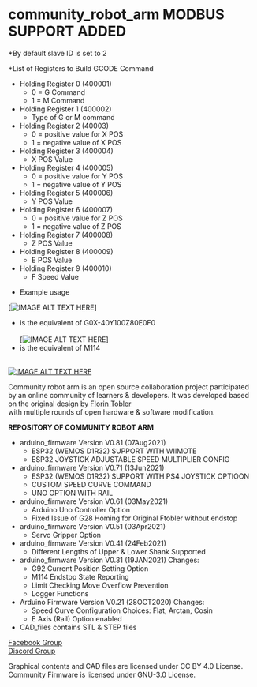 # community_robot_arm MODBUS SUPPORT ADDED

*By default slave ID is set to 2

*List of Registers to Build GCODE Command
  - Holding Register 0 (400001)
    - 0 = G Command
    - 1 = M Command
  - Holding Register 1 (400002)
    - Type of G or M command
  - Holding Register 2 (40003)
    - 0 = positive value for X POS
    - 1 = negative value of X POS
  - Holding Register 3 (400004)
    - X POS Value
  - Holding Register 4 (400005)
    - 0 = positive value for Y POS
    - 1 = negative value of Y POS
  - Holding Register 5 (400006)
    - Y POS Value
  - Holding Register 6 (400007)
    - 0 = positive value for Z POS
    - 1 = negative value of Z POS
  - Holding Register 7 (400008)
    - Z POS Value
  - Holding Register 8 (400009)
    - E POS Value
  - Holding Register 9 (400010)
    - F Speed Value

* Example usage 

[![IMAGE ALT TEXT HERE](https://imgur.com/KoffLor.jpg)]
  - is the equivalent of G0X-40Y100Z80E0F0<br/><br/>
  [![IMAGE ALT TEXT HERE](https://imgur.com/yi6Lf6R.jpg)]
  - is the equivalent of M114<br/><br/>


[![IMAGE ALT TEXT HERE](https://img.youtube.com/vi/yh1NoQ2Z36A/0.jpg)](https://www.youtube.com/watch?v=yh1NoQ2Z36A)

Community robot arm is an open source collaboration project participated by an online community of learners & developers. It was developed based on the original design by [Florin Tobler](https://www.thingiverse.com/1718984)<br/> with multiple rounds of open hardware & software modification.

**REPOSITORY OF COMMUNITY ROBOT ARM**
* arduino_firmware Version V0.81 (07Aug2021)
  - ESP32 (WEMOS D1R32) SUPPORT WITH WIIMOTE
  - ESP32 JOYSTICK ADJUSTABLE SPEED MULTIPLIER CONFIG
* arduino_firmware Version V0.71 (13Jun2021)
  - ESP32 (WEMOS D1R32) SUPPORT WITH PS4 JOYSTICK OPTIOON
  - CUSTOM SPEED CURVE COMMAND
  - UNO OPTION WITH RAIL
* arduino_firmware Version V0.61 (03May2021)
  - Arduino Uno Controller Option
  - Fixed Issue of G28 Homing for Original Ftobler without endstop
* arduino_firmware Version V0.51 (03Apr2021)
  - Servo Gripper Option
* arduino_firmware Version V0.41 (24Feb2021)
  - Different Lengths of Upper & Lower Shank Supported
* arduino_firmware Version V0.31 (19JAN2021)
  Changes:
  - G92 Current Position Setting Option
  - M114 Endstop State Reporting
  - Limit Checking Move Overflow Prevention
  - Logger Functions
* Arduino Firmware Version V0.21 (28OCT2020)
  Changes:
  - Speed Curve Configuration Choices: Flat, Arctan, Cosin
  - E Axis (Rail) Option enabled
* CAD_files contains STL & STEP files

[Facebook Group](https://www.facebook.com/groups/robotarm)<br/>
[Discord Group](https://discord.gg/W5GUR7eSru)<br/>


Graphical contents and CAD files are licensed under CC BY 4.0 License. Community Firmware is licensed under GNU-3.0 License.

